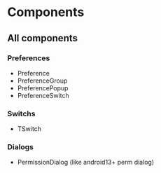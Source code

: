 # Components

## All components
### Preferences
- Preference
- PreferenceGroup
- PreferencePopup
- PreferenceSwitch
### Switchs
- TSwitch
### Dialogs
- PermissionDialog (like android13+ perm dialog)
